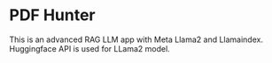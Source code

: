 # PDF Hunter 

This is an advanced RAG LLM app with Meta Llama2 and Llamaindex. Huggingface API is used for LLama2 model. 
